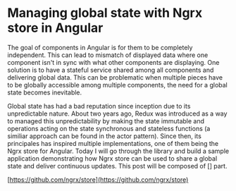 # Managing global state with Ngrx store in Angular

The goal of components in Angular is for them to be completely independent. This can lead to mismatch of displayed data where one component isn't in sync with what other components are displaying. One solution is to have a stateful service shared among all components and delivering global data. This can be problematic when multiple pieces have to be globally accessible among multiple components, the need for a global state becomes inevitable.

Global state has had a bad reputation since inception due to its unpredictable nature. 
About two years ago, Redux was introduced as a way to managed this unpredictability by making the state immutable and operations acting on the state synchronous and stateless functions (a similiar approach can be found in the actor pattern). 
Since then, its principales has inspired multiple implementations, one of them being the Ngrx store for Angular.
Today I will go through the library and build a sample application demonstrating how Ngrx store can be used to share a global state and deliver continuous updates. This post will be composed of [] part.

[https://github.com/ngrx/store](https://github.com/ngrx/store)